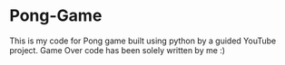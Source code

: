# Pong-Game
This is my code for Pong game built using python by a guided YouTube project.
Game Over code has been solely written by me :)
